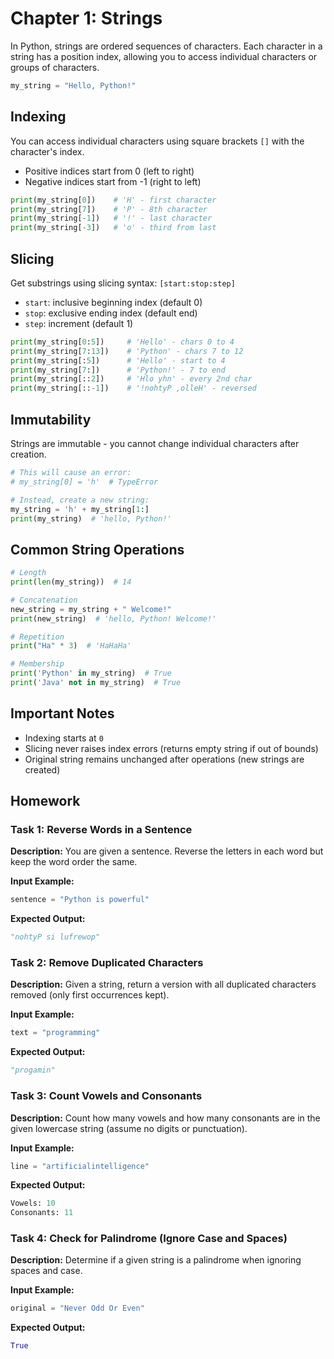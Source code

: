 # Chapter 1: Strings

In Python, strings are ordered sequences of characters. Each character in a string has a position index, allowing you to access individual characters or groups of characters.

```python
my_string = "Hello, Python!"
```

## Indexing
You can access individual characters using square brackets `[]` with the character's index.

- Positive indices start from 0 (left to right)
- Negative indices start from -1 (right to left)

```python
print(my_string[0])    # 'H' - first character
print(my_string[7])    # 'P' - 8th character
print(my_string[-1])   # '!' - last character
print(my_string[-3])   # 'o' - third from last
```

## Slicing
Get substrings using slicing syntax: `[start:stop:step]`

- `start`: inclusive beginning index (default 0)
- `stop`: exclusive ending index (default end)
- `step`: increment (default 1)

```python
print(my_string[0:5])     # 'Hello' - chars 0 to 4
print(my_string[7:13])    # 'Python' - chars 7 to 12
print(my_string[:5])      # 'Hello' - start to 4
print(my_string[7:])      # 'Python!' - 7 to end
print(my_string[::2])     # 'Hlo yhn' - every 2nd char
print(my_string[::-1])    # '!nohtyP ,olleH' - reversed
```

## Immutability
Strings are immutable - you cannot change individual characters after creation.

```python
# This will cause an error:
# my_string[0] = 'h'  # TypeError

# Instead, create a new string:
my_string = 'h' + my_string[1:]
print(my_string)  # 'hello, Python!'
```

## Common String Operations

```python
# Length
print(len(my_string))  # 14

# Concatenation
new_string = my_string + " Welcome!"
print(new_string)  # 'hello, Python! Welcome!'

# Repetition
print("Ha" * 3)  # 'HaHaHa'

# Membership
print('Python' in my_string)  # True
print('Java' not in my_string)  # True
```

## Important Notes
- Indexing starts at `0`
- Slicing never raises index errors (returns empty string if out of bounds)
- Original string remains unchanged after operations (new strings are created)


## Homework

### Task 1: Reverse Words in a Sentence

**Description:**
You are given a sentence. Reverse the letters in each word but keep the word order the same.

**Input Example:**

```python
sentence = "Python is powerful"
```

**Expected Output:**

```python
"nohtyP si lufrewop"
```


### Task 2: Remove Duplicated Characters

**Description:**
Given a string, return a version with all duplicated characters removed (only first occurrences kept).

**Input Example:**

```python
text = "programming"
```

**Expected Output:**

```python
"progamin"
```


### Task 3: Count Vowels and Consonants

**Description:**
Count how many vowels and how many consonants are in the given lowercase string (assume no digits or punctuation).

**Input Example:**

```python
line = "artificialintelligence"
```

**Expected Output:**

```python
Vowels: 10  
Consonants: 11
```


### Task 4: Check for Palindrome (Ignore Case and Spaces)

**Description:**
Determine if a given string is a palindrome when ignoring spaces and case.

**Input Example:**

```python
original = "Never Odd Or Even"
```

**Expected Output:**

```python
True
```
